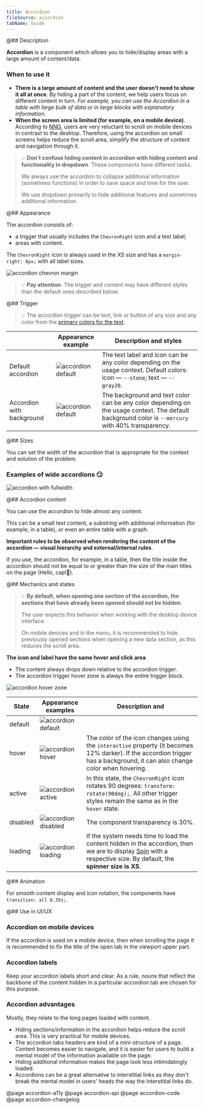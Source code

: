 ```yaml
---
title: Accordion
fileSource: accordion
tabName: Guide
---
```


@## Description

**Accordion** is a component which allows you to hide/display areas with a large amount of content/data.

### When to use it

- **There is a large amount of content and the user doesn't need to show it all at once**. By hiding a part of the content, we help users focus on different content in turn. _For example, you can use the Accordion in a table with large bulk of data or in large blocks with explanatory information._
- **When the screen area is limited (for example, on a mobile device)**. According to [NNG](https://www.nngroup.com/articles/accordions-complex-content/), users are very reluctant to scroll on mobile devices in contrast to the desktop. Therefore, using the accordion on small screens helps reduce the scroll area, simplify the structure of content and navigation through it.

> 💡 **Don't confuse hiding content in accordion with hiding content and functionality in dropdown**. These components have different tasks.
>
> We always use the accordion to collapse additional information (sometimes functions) in order to save space and time for the user.
>
> We use dropdown primarily to hide additional features and sometimes additional information.

@## Appearance

The accordion consists of:

- a trigger that usually includes the `ChevronRight` icon and a text label;
- areas with content.

The `ChevronRight` icon is always used in the XS size and has a `margin-right: 8px;` with all label sizes.

![accordion chevron margin](static/acc-margins.png)

> 💡 **Pay attention**. The trigger and content may have different styles than the default ones described below.

@## Trigger

> 💡 The accordion trigger can be text, link or button of any size and any color from the [primary colors for the text](/style/palette/).

|                           | Appearance example                              | Description and styles                                                                                                                            |
| ------------------------- | ----------------------------------------------- | ------------------------------------------------------------------------------------------------------------------------------------------------- |
| Default accordion         | ![accordion default](static/acc-default.png)    | The text label and icon can be any color depending on the usage context. Default colors: icon — `--stone`; text — `--gray20`.                     |
| Accordion with background | ![accordion default](static/acc-default-bg.png) | The background and text color can be any color depending on the usage context. The default background color is `--mercury` with 40% transparency. |

@## Sizes

You can set the width of the accordion that is appropriate for the context and solution of the problem.

### Examples of wide accordions 😏

![accordion with fullwidth](static/acc-fullwidth.png)

@## Accordion content

You can use the accordion to hide almost any content.

This can be a small text content, a substring with additional information (for example, in a table), or even an entire table with a graph.

**Important rules to be observed when rendering the content of the accordion — visual hierarchy and external/internal rules**.

If you use, the accordion, for example, in a table, then the title inside the accordion should not be equal to or greater than the size of the main titles on the page (Hello, cap!👋).

@## Mechanics and states

> 💡 **By default, when opening one section of the accordion, the sections that have already been opened should not be hidden**.
>
> The user expects this behavior when working with the desktop device interface.
>
> On mobile devices and in the menu, it is recommended to hide previously opened sections when opening a new data section, as this reduces the scroll area.

**The icon and label have the same hover and click area**.

- The content always drops down relative to the accordion trigger.
- The accordion trigger hover zone is always the entire trigger block.

![accordion hover zone](static/acc-hoverzone.png)

| State    | Appearance examples                                  | Description and                                                                                                                                                                        |
| -------- | ---------------------------------------------------- | -------------------------------------------------------------------------------------------------------------------------------------------------------------------------------------- |
| default  | ![accordion default](static/acc-default-state.png)   |                                                                                                                                                                                        |
| hover    | ![accordion hover](static/acc-hover-state.png)       | The color of the icon changes using the `interactive` property (it becomes 12% darker). If the accordion trigger has a background, it can also change color when hovering.             |
| active   | ![accordion active](static/acc-active-state.png)     | In this state, the `ChevronRight` icon rotates 90 degrees: `transform: rotate(90deg);`. All other trigger styles remain the same as in the `hover` state.                              |
| disabled | ![accordion disabled](static/acc-disabled-state.png) | The component transparency is 30%.                                                                                                                                                     |
| loading  | ![accordion loading](static/acc-loading-state.png)   | If the system needs time to load the content hidden in the accordion, then we are to display [Spin](/components/spin/) with a respective size. By default, the **spinner size is XS**. |

@## Animation

For smooth content display and icon rotation, the components have `transition: all 0.35s;`.

@## Use in UI/UX

### Accordion on mobile devices

If the accordion is used on a mobile device, then when scrolling the page it is recommended to fix the title of the open tab in the viewport upper part.

### Accordion labels

Keep your accordion labels short and clear. As a rule, nouns that reflect the backbone of the content hidden in a particular accordion tab are chosen for this purpose.

### Accordion advantages

Mostly, they relate to the long pages loaded with content.

- Hiding sections/information in the accordion helps reduce the scroll area. This is very practical for mobile devices.
- The accordion tabs headers are kind of a mini-structure of a page. Content becomes easier to navigate, and it is easier for users to build a mental model of the information available on the page.
- Hiding additional information makes the page look less intimidatingly loaded.
- Accordions can be a great alternative to interstitial links as they don't break the mental model in users' heads the way the interstitial links do.

@page accordion-a11y
@page accordion-api
@page accordion-code
@page accordion-changelog
